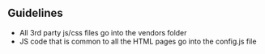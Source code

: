 ## Guidelines 

- All 3rd party js/css files go into the vendors folder
- JS code that is common to all the HTML pages go into the config.js file